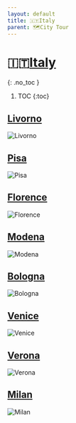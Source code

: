 ```yaml
---
layout: default
title: 🇮🇹Italy
parent: 🗺City Tour
---
```


# 🇮🇹[Italy](https://en.wikipedia.org/wiki/Italy)
{: .no_toc }
1. TOC
{:toc}

## [Livorno](https://en.wikipedia.org/wiki/Livorno)

![Livorno](🇮🇹Italy/Livorno.jpeg)

## [Pisa](https://en.wikipedia.org/wiki/Pisa)

![Pisa](🇮🇹Italy/Pisa.jpeg)

## [Florence](https://en.wikipedia.org/wiki/Florence)

![Florence](🇮🇹Italy/Florence.jpeg)

## [Modena](https://en.wikipedia.org/wiki/Modena)

![Modena](🇮🇹Italy/Modena.jpeg)

## [Bologna](https://en.wikipedia.org/wiki/Bologna)

![Bologna](🇮🇹Italy/Bologna.jpeg)

## [Venice](https://en.wikipedia.org/wiki/Venice)

![Venice](🇮🇹Italy/Venice.jpeg)

## [Verona](https://en.wikipedia.org/wiki/Verona)

![Verona](🇮🇹Italy/Verona.jpeg)

## [Milan](https://en.wikipedia.org/wiki/Milan)

![Milan](🇮🇹Italy/Milan.jpeg)


